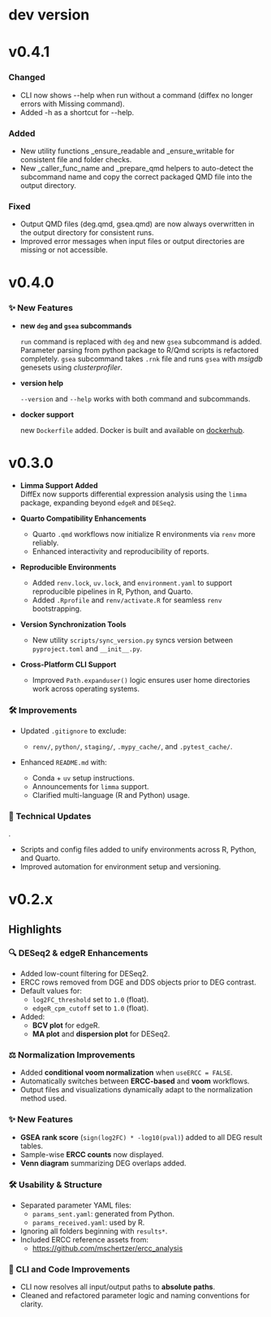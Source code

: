 # dev version

# v0.4.1

### Changed

- CLI now shows --help when run without a command (diffex no longer errors with Missing command).
- Added -h as a shortcut for --help.

### Added

- New utility functions _ensure_readable and _ensure_writable for consistent file and folder checks.
- New _caller_func_name and _prepare_qmd helpers to auto-detect the subcommand name and copy the correct packaged QMD file into the output directory.

### Fixed

- Output QMD files (deg.qmd, gsea.qmd) are now always overwritten in the output directory for consistent runs.
- Improved error messages when input files or output directories are missing or not accessible.

# v0.4.0

### ✨ New Features

- **new `deg` and `gsea` subcommands**
  
  `run` command is replaced with `deg` and new `gsea` subcommand is added. Parameter parsing from python package to R/Qmd scripts is refactored completely. `gsea` subcommand takes `.rnk` file and runs `gsea` with _msigdb_ genesets using _clusterprofiler_.

- **version help**
  
  `--version` and `--help` works with both command and subcommands.

- **docker support**
  
  new `Dockerfile` added. Docker is built and available on [dockerhub](https://hub.docker.com/repository/docker/seqinfomics/diffex/general). 

# v0.3.0



- **Limma Support Added**  
  DiffEx now supports differential expression analysis using the `limma` package, expanding beyond `edgeR` and `DESeq2`.

- **Quarto Compatibility Enhancements**  
  - Quarto `.qmd` workflows now initialize R environments via `renv` more reliably.
  - Enhanced interactivity and reproducibility of reports.

- **Reproducible Environments**
  - Added `renv.lock`, `uv.lock`, and `environment.yaml` to support reproducible pipelines in R, Python, and Quarto.
  - Added `.Rprofile` and `renv/activate.R` for seamless `renv` bootstrapping.

- **Version Synchronization Tools**
  - New utility `scripts/sync_version.py` syncs version between `pyproject.toml` and `__init__.py`.

- **Cross-Platform CLI Support**
  - Improved `Path.expanduser()` logic ensures user home directories work across operating systems.

### 🛠 Improvements

- Updated `.gitignore` to exclude:
  - `renv/`, `python/`, `staging/`, `.mypy_cache/`, and `.pytest_cache/`.

- Enhanced `README.md` with:
  - Conda + `uv` setup instructions.
  - Announcements for `limma` support.
  - Clarified multi-language (R and Python) usage.

### 🧪 Technical Updates
.
- Scripts and config files added to unify environments across R, Python, and Quarto.
- Improved automation for environment setup and versioning.

# v0.2.x

## Highlights

### 🔍 DESeq2 & edgeR Enhancements
- Added low-count filtering for DESeq2.
- ERCC rows removed from DGE and DDS objects prior to DEG contrast.
- Default values for:
  - `log2FC_threshold` set to `1.0` (float).
  - `edgeR_cpm_cutoff` set to `1.0` (float).
- Added:
  - **BCV plot** for edgeR.
  - **MA plot** and **dispersion plot** for DESeq2.

### ⚖️ Normalization Improvements
- Added **conditional voom normalization** when `useERCC = FALSE`.
- Automatically switches between **ERCC-based** and **voom** workflows.
- Output files and visualizations dynamically adapt to the normalization method used.

### ✨ New Features
- **GSEA rank score** (`sign(log2FC) * -log10(pval)`) added to all DEG result tables.
- Sample-wise **ERCC counts** now displayed.
- **Venn diagram** summarizing DEG overlaps added.

### 🛠 Usability & Structure
- Separated parameter YAML files:
  - `params_sent.yaml`: generated from Python.
  - `params_received.yaml`: used by R.
- Ignoring all folders beginning with `results*`.
- Included ERCC reference assets from:
  - https://github.com/mschertzer/ercc_analysis

### 🧼 CLI and Code Improvements
- CLI now resolves all input/output paths to **absolute paths**.
- Cleaned and refactored parameter logic and naming conventions for clarity.

